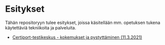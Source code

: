 # Esitykset

Tähän repositoryyn tulee esitykset, joissa käsitellään mm. opetuksen tukena käytettäviä tekniikoita ja palveluita.

 - [Certiport-testikeskus - kokemukset ja pystyttäminen (11.3.2021)](protoni.hayo.fi/~ptaalto/slides/?pres=https%3A%2F%2Fraw.githubusercontent.com%2Fhayo-labra%2Fpresentations%2Fmain%2Fslides%2F2021-03-11-certiport-testikeskus.md)